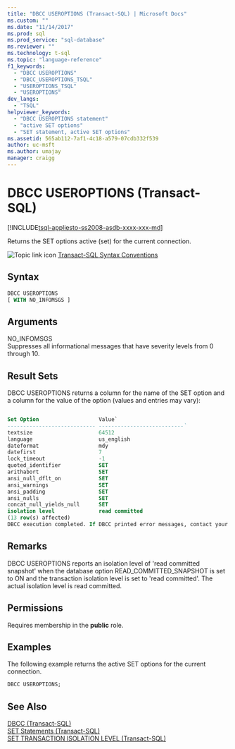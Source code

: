 ```yaml
---
title: "DBCC USEROPTIONS (Transact-SQL) | Microsoft Docs"
ms.custom: ""
ms.date: "11/14/2017"
ms.prod: sql
ms.prod_service: "sql-database"
ms.reviewer: ""
ms.technology: t-sql
ms.topic: "language-reference"
f1_keywords: 
  - "DBCC USEROPTIONS"
  - "DBCC_USEROPTIONS_TSQL"
  - "USEROPTIONS_TSQL"
  - "USEROPTIONS"
dev_langs: 
  - "TSQL"
helpviewer_keywords: 
  - "DBCC USEROPTIONS statement"
  - "active SET options"
  - "SET statement, active SET options"
ms.assetid: 565ab112-7af1-4c18-a579-07cdb332f539
author: uc-msft
ms.author: umajay
manager: craigg
---
```

# DBCC USEROPTIONS (Transact-SQL)
[!INCLUDE[tsql-appliesto-ss2008-asdb-xxxx-xxx-md](../../includes/tsql-appliesto-ss2008-asdb-xxxx-xxx-md.md)]

Returns the SET options active (set) for the current connection.
  
![Topic link icon](../../database-engine/configure-windows/media/topic-link.gif "Topic link icon") [Transact-SQL Syntax Conventions](../../t-sql/language-elements/transact-sql-syntax-conventions-transact-sql.md)
  
## Syntax  
  
```sql
DBCC USEROPTIONS  
[ WITH NO_INFOMSGS ]  
```  
  
## Arguments  
NO_INFOMSGS  
Suppresses all informational messages that have severity levels from 0 through 10.
  
## Result Sets  
DBCC USEROPTIONS returns a column for the name of the SET option and a column for the value of the option (values and entries may vary):

```sql

Set Option                   Value`  
---------------------------- ---------------------------`  
textsize                     64512 
language                     us_english 
dateformat                   mdy  
datefirst                    7 
lock_timeout                 -1 
quoted_identifier            SET 
arithabort                   SET 
ansi_null_dflt_on            SET 
ansi_warnings                SET 
ansi_padding                 SET 
ansi_nulls                   SET 
concat_null_yields_null      SET 
isolation level              read committed  
(13 row(s) affected) 
DBCC execution completed. If DBCC printed error messages, contact your system administrator.
 ```  
  
## Remarks  
DBCC USEROPTIONS reports an isolation level of 'read committed snapshot' when the database option READ_COMMITTED_SNAPSHOT is set to ON and the transaction isolation level is set to 'read committed'. The actual isolation level is read committed.
  
## Permissions  
Requires membership in the **public** role.
  
## Examples  
The following example returns the active SET options for the current connection.
  
```sql  
DBCC USEROPTIONS;  
```  
  
## See Also  
[DBCC &#40;Transact-SQL&#41;](../../t-sql/database-console-commands/dbcc-transact-sql.md)  
[SET Statements &#40;Transact-SQL&#41;](../../t-sql/statements/set-statements-transact-sql.md)  
[SET TRANSACTION ISOLATION LEVEL &#40;Transact-SQL&#41;](../../t-sql/statements/set-transaction-isolation-level-transact-sql.md)
  
  
